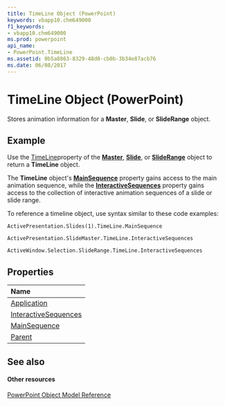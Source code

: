 ```yaml
---
title: TimeLine Object (PowerPoint)
keywords: vbapp10.chm649000
f1_keywords:
- vbapp10.chm649000
ms.prod: powerpoint
api_name:
- PowerPoint.TimeLine
ms.assetid: 0b5a8863-8329-48d0-cb0b-3b34e87acb76
ms.date: 06/08/2017
---
```



# TimeLine Object (PowerPoint)

Stores animation information for a **Master**, **Slide**, or **SlideRange** object.


## Example

Use the [TimeLine](http://msdn.microsoft.com/library/f57756b5-9b13-336b-0d5c-00161590ba03%28Office.15%29.aspx)property of the **[Master](master-object-powerpoint.md)**, **[Slide](slide-object-powerpoint.md)**, or **[SlideRange](http://msdn.microsoft.com/library/440ab59d-744a-209f-bf28-d0acd3a21e1a%28Office.15%29.aspx)** object to return a **TimeLine** object.

The **TimeLine** object's **[MainSequence](http://msdn.microsoft.com/library/b71f83ad-6d92-cc10-9692-a7567ca0a077%28Office.15%29.aspx)** property gains access to the main animation sequence, while the **[InteractiveSequences](http://msdn.microsoft.com/library/6dbd6b26-6715-e66c-747f-12f1a16416c8%28Office.15%29.aspx)** property gains access to the collection of interactive animation sequences of a slide or slide range.

To reference a timeline object, use syntax similar to these code examples:




```
ActivePresentation.Slides(1).TimeLine.MainSequence

ActivePresentation.SlideMaster.TimeLine.InteractiveSequences

ActiveWindow.Selection.SlideRange.TimeLine.InteractiveSequences
```


## Properties



|**Name**|
|:-----|
|[Application](http://msdn.microsoft.com/library/ca619c2e-5a15-810f-9441-cf3b17f11ca1%28Office.15%29.aspx)|
|[InteractiveSequences](http://msdn.microsoft.com/library/6dbd6b26-6715-e66c-747f-12f1a16416c8%28Office.15%29.aspx)|
|[MainSequence](http://msdn.microsoft.com/library/b71f83ad-6d92-cc10-9692-a7567ca0a077%28Office.15%29.aspx)|
|[Parent](http://msdn.microsoft.com/library/7c38d6ba-928c-5770-a6f5-9f948a1a50e9%28Office.15%29.aspx)|

## See also


#### Other resources


[PowerPoint Object Model Reference](http://msdn.microsoft.com/library/00acd64a-5896-0459-39af-98df2849849e%28Office.15%29.aspx)
